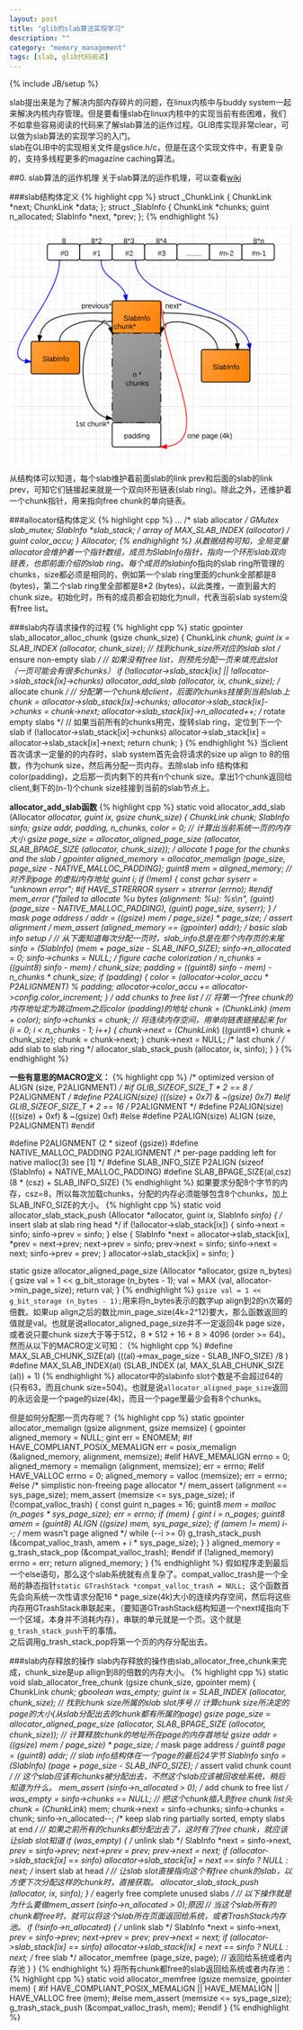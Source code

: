 ```yaml
---
layout: post
title: "glib的slab算法实现学习"
description: ""
category: "memory_management"
tags: [slab, glib代码阅读]
---
```

{% include JB/setup %}

slab提出来是为了解决内部内存碎片的问题，在linux内核中与buddy system一起来解决内核内存管理。但是要看懂slab在linux内核中的实现当前有些困难，我们不如拿些容易阅读的代码来了解slab算法的运作过程。GLIB库实现非常clear，可以做为slab算法的实现学习的入门。  
slab在GLIB中的实现相关文件是gslice.h/c，但是在这个实现文件中，有更复杂的，支持多线程更多的magazine caching算法。

##0. slab算法的运作机理
关于slab算法的运作机理，可以查看[wiki](http://en.wikipedia.org/wiki/Slab_allocation%22%3Ehttp://en.wikipedia.org/wiki/Slab_allocation)


###slab结构体定义
{% highlight cpp %}
struct _ChunkLink {
ChunkLink *next;
ChunkLink *data;
};
struct _SlabInfo {
ChunkLink *chunks;
guint n_allocated;
SlabInfo *next, *prev;
};
{% endhighlight %}
![](/assets/image/1345812003_5463.png)

从结构体可以知道，每个slab维护着前面slab的link prev和后面的slab的link prev，可知它们链接起来就是一个双向环形链表(slab ring)。除此之外，还维护着一个chunk指针，用来指向free chunk的单向链表。

###allocator结构体定义
{% highlight cpp %}
...
/* slab allocator */
GMutex slab_mutex;
SlabInfo **slab_stack; /* array of MAX_SLAB_INDEX (allocator) */
guint color_accu;
} Allocator;
{% endhighlight %}
从数据结构可知，全局变量allocator会维护着一个指针数组，成员为SlabInfo*指针，指向一个环形slab双向链表，也即前面介绍的slab ring。每个成员的slabinfo*指向的slab ring所管理的chunks，size都必须是相同的，例如第一个slab ring里面的chunk全部都是8 (bytes)，第二个slab ring里全部都是8\*2 (bytes)，以此类推，一直到最大的chunk size。初始化时，所有的成员都会初始化为null，代表当前slab system没有free list。

###slab内存请求操作的过程
{% highlight cpp %}
static gpointer
slab_allocator_alloc_chunk (gsize chunk_size)
{
ChunkLink *chunk;
guint ix = SLAB_INDEX (allocator, chunk_size); // 找到chunk_size所对应的slab slot
/* ensure non-empty slab */
// 如果没有free list，则预先分配一页来填充此slot（一页可能会有很多chunks）
if (!allocator->slab_stack[ix] || !allocator->slab_stack[ix]->chunks)
allocator_add_slab (allocator, ix, chunk_size);
/* allocate chunk */
// 分配第一个chunk给client，后面的chunks挂接到当前slab上
chunk = allocator->slab_stack[ix]->chunks;
allocator->slab_stack[ix]->chunks = chunk->next;
allocator->slab_stack[ix]->n_allocated++;
/* rotate empty slabs */
// 如果当前所有的chunks用完，旋转slab ring，定位到下一个slab
if (!allocator->slab_stack[ix]->chunks)
allocator->slab_stack[ix] = allocator->slab_stack[ix]->next;
return chunk;
}
{% endhighlight %}
当client首次请求一定量的的内存时，slab system首先会将请求的size up align to 8的倍数，作为chunk size，然后再分配一页内存。去除slab info 结构体和color(padding)，之后那一页内剩下的共有n个chunk size。拿出1个chunk返回给client,剩下的(n-1)个chunk size挂接到当前的slab节点上。

**allocator_add_slab函数**
{% highlight cpp %}
static void
allocator_add_slab (Allocator *allocator,
guint ix,
gsize chunk_size)
{
ChunkLink *chunk;
SlabInfo *sinfo;
gsize addr, padding, n_chunks, color = 0;
// 计算出当前系统一页的内存大小
gsize page_size = allocator_aligned_page_size (allocator, SLAB_BPAGE_SIZE (allocator, chunk_size));
/* allocate 1 page for the chunks and the slab */
gpointer aligned_memory = allocator_memalign (page_size, page_size - NATIVE_MALLOC_PADDING);
guint8 *mem = aligned_memory; // 对齐到page 的虚拟内存地址
guint i;
if (!mem)
{
const gchar *syserr = "unknown error";
#if HAVE_STRERROR
syserr = strerror (errno);
#endif
mem_error ("failed to allocate %u bytes (alignment: %u): %s\n",
(guint) (page_size - NATIVE_MALLOC_PADDING), (guint) page_size, syserr);
}
/* mask page address */
addr = ((gsize) mem / page_size) * page_size;
/* assert alignment */
mem_assert (aligned_memory == (gpointer) addr);
/* basic slab info setup */
// 从下面知道每次分配一页时，slab_info总是在那个内存页的末尾
sinfo = (SlabInfo*) (mem + page_size - SLAB_INFO_SIZE);
sinfo->n_allocated = 0;
sinfo->chunks = NULL;
/* figure cache colorization */
n_chunks = ((guint8*) sinfo - mem) / chunk_size;
padding = ((guint8*) sinfo - mem) - n_chunks * chunk_size;
if (padding)
{
color = (allocator->color_accu * P2ALIGNMENT) % padding;
allocator->color_accu += allocator->config.color_increment;
}
/* add chunks to free list */
// 将第一个free chunk的内存地址定为跳过mem之后color (padding)的地址
chunk = (ChunkLink*) (mem + color);
sinfo->chunks = chunk;
// 将连续内存空间，用单向链表链接起来
for (i = 0; i < n_chunks - 1; i++)
{
chunk->next = (ChunkLink*) ((guint8*) chunk + chunk_size);
chunk = chunk->next;
}
chunk->next = NULL; /* last chunk */
/* add slab to slab ring */
allocator_slab_stack_push (allocator, ix, sinfo);
}
}
{% endhighlight %}

**一些有意思的MACRO定义：**
{% highlight cpp %}
/* optimized version of ALIGN (size, P2ALIGNMENT) */
#if     GLIB_SIZEOF_SIZE_T * 2 == 8  /* P2ALIGNMENT */
#define P2ALIGN(size)   (((size) + 0x7) & ~(gsize) 0x7)
#elif   GLIB_SIZEOF_SIZE_T * 2 == 16 /* P2ALIGNMENT */
#define P2ALIGN(size)   (((size) + 0xf) & ~(gsize) 0xf)
#else
#define P2ALIGN(size)   ALIGN (size, P2ALIGNMENT)
#endif

#define P2ALIGNMENT             (2 * sizeof (gsize)) 
#define NATIVE_MALLOC_PADDING   P2ALIGNMENT            /* per-page padding left for native malloc(3) see [1] */
#define SLAB_INFO_SIZE          P2ALIGN (sizeof (SlabInfo) + NATIVE_MALLOC_PADDING)
#define SLAB_BPAGE_SIZE(al,csz) (8 * (csz) + SLAB_INFO_SIZE)
{% endhighlight %}
如果要求分配8个字节的内存，csz=8，所以每次加载chunks，分配的内存必须能够包含8个chunks，加上SLAB_INFO_SIZE的大小。
{% highlight cpp %}
static void
allocator_slab_stack_push (Allocator *allocator,
                           guint      ix,
                           SlabInfo  *sinfo)
{
  /* insert slab at slab ring head */
  if (!allocator->slab_stack[ix])
    {
      sinfo->next = sinfo;
      sinfo->prev = sinfo;
    }
  else
    {
      SlabInfo *next = allocator->slab_stack[ix], *prev = next->prev;
      next->prev = sinfo;
      prev->next = sinfo;
      sinfo->next = next;
      sinfo->prev = prev;
    }
  allocator->slab_stack[ix] = sinfo;
}

static gsize
allocator_aligned_page_size (Allocator *allocator,
                             gsize      n_bytes)
{
  gsize val = 1 << g_bit_storage (n_bytes - 1);
  val = MAX (val, allocator->min_page_size);
  return val;
}
{% endhighlight %}
`gsize val = 1 << g_bit_storage (n_bytes - 1);`用来将n_bytes表示的数字up align到2的n次幂的倍数。如果up align之后的数比min_page_size(4k=2^12)要大，那么函数返回的值就是val。也就是说allocator_aligned_page_size并不一定返回4k page size，或者说只要chunk size大于等于512，8 * 512 + 16 + 8 > 4096 (order >= 64)。
然而从以下的MACRO定义可知：
{% highlight cpp %}
#define MAX_SLAB_CHUNK_SIZE(al) (((al)->max_page_size - SLAB_INFO_SIZE) /8 )
#define MAX_SLAB_INDEX(al)      (SLAB_INDEX (al, MAX_SLAB_CHUNK_SIZE (al)) + 1)
{% endhighlight %}
allocator中的slabinfo slot个数是不会超过64的(只有63，而且chunk size=504)。也就是说`allocator_aligned_page_size`返回的永远会是一个page的size(4k)，而且一个page里最少会有8个chunks。

但是如何分配那一页内存呢？
{% highlight cpp %}
static gpointer
allocator_memalign (gsize alignment,
                    gsize memsize)
{
  gpointer aligned_memory = NULL;
  gint err = ENOMEM;
#if     HAVE_COMPLIANT_POSIX_MEMALIGN
  err = posix_memalign (&aligned_memory, alignment, memsize);
#elif   HAVE_MEMALIGN
  errno = 0;
  aligned_memory = memalign (alignment, memsize);
  err = errno;
#elif   HAVE_VALLOC
  errno = 0;
  aligned_memory = valloc (memsize);
  err = errno;
#else
  /* simplistic non-freeing page allocator */
  mem_assert (alignment == sys_page_size);
  mem_assert (memsize <= sys_page_size);
  if (!compat_valloc_trash)
    {
      const guint n_pages = 16;
      guint8 *mem = malloc (n_pages * sys_page_size);
      err = errno;
      if (mem)
        {
          gint i = n_pages;
          guint8 *amem = (guint8*) ALIGN ((gsize) mem, sys_page_size);
          if (amem != mem)
            i--;        /* mem wasn't page aligned */
          while (--i >= 0)
            g_trash_stack_push (&compat_valloc_trash, amem + i * sys_page_size);
        }
    }
  aligned_memory = g_trash_stack_pop (&compat_valloc_trash);
#endif
  if (!aligned_memory)
    errno = err;
  return aligned_memory;
}
{% endhighlight %}
假如程序走到最后一个else语句，那么这个slab系统就有点复杂了。compat_valloc_trash是一个全局的静态指针`static GTrashStack *compat_valloc_trash = NULL; `这个函数首先会向系统一次性请求分配16 \* page_size(4k)大小的连续内存空间，然后将这些内存用GTrashStack串联起来，（要知道GTrashStack结构知道一个next域指向下一个区域，本身并不消耗内存），串联的单元就是一个页。这个就是`g_trash_stack_push`干的事情。  
之后调用g\_trash\_stack\_pop将第一个页的内存分配出去。

###slab内存释放的操作
slab内存释放的操作由slab_allocator_free_chunk来完成，chunk_size是up allign到8的倍数的内存大小。
{% highlight cpp %}
static void
slab_allocator_free_chunk (gsize    chunk_size,
                           gpointer mem)
{
  ChunkLink *chunk;
  gboolean was_empty;
  guint ix = SLAB_INDEX (allocator, chunk_size); // 找到chunk size所属的slab slot序号
  // 计算chunk size所决定的page的大小(从slab分配出去的chunk都有所属的page)
  gsize page_size = allocator_aligned_page_size (allocator, SLAB_BPAGE_SIZE (allocator, chunk_size));
  // 计算释放chunk的地址所在page的内存首地址
  gsize addr = ((gsize) mem / page_size) * page_size;
  /* mask page address */
  guint8 *page = (guint8*) addr;
  // slab info结构体在一个page的最后24字节
  SlabInfo *sinfo = (SlabInfo*) (page + page_size - SLAB_INFO_SIZE);
  /* assert valid chunk count */
  // 这个slab应该有chunks被分配出去，不然这个slab应该被回收给系统，稍后知道为什么。
  mem_assert (sinfo->n_allocated > 0);
  /* add chunk to free list */
  was_empty = sinfo->chunks == NULL;
  // 把这个chunk插入到free chunk list头
  chunk = (ChunkLink*) mem;
  chunk->next = sinfo->chunks;
  sinfo->chunks = chunk;
  sinfo->n_allocated--;
  /* keep slab ring partially sorted, empty slabs at end */
  // 如果之前所有的chunks都分配出去了，这时有了free chunk，就应该让slab slot知道
  if (was_empty)
    {
      /* unlink slab */
      SlabInfo *next = sinfo->next, *prev = sinfo->prev;
      next->prev = prev;
      prev->next = next;
      if (allocator->slab_stack[ix] == sinfo)
        allocator->slab_stack[ix] = next == sinfo ? NULL : next;
      /* insert slab at head */
      // 让slab slot直接指向这个有free chunk的slab，以方便下次分配这样的chunk时，直接获取。
      allocator_slab_stack_push (allocator, ix, sinfo);
    }
  /* eagerly free complete unused slabs */
  // 以下操作就是为什么要做mem_assert (sinfo->n_allocated > 0);原因
  // 当这个slab所有的chunk都free时，就可以将这个slab所在页面返回给系统，或者TrashStack内存池。
  if (!sinfo->n_allocated)
    {
      /* unlink slab */
      SlabInfo *next = sinfo->next, *prev = sinfo->prev;
      next->prev = prev;
      prev->next = next;
      if (allocator->slab_stack[ix] == sinfo)
        allocator->slab_stack[ix] = next == sinfo ? NULL : next;
      /* free slab */
      allocator_memfree (page_size, page);  // 返回给系统或者内存池
    }
}
{% endhighlight %}
将所有chunk都free的slab返回给系统或者内存池：
{% highlight cpp %}
static void
allocator_memfree (gsize    memsize,
                   gpointer mem)
{
#if     HAVE_COMPLIANT_POSIX_MEMALIGN || HAVE_MEMALIGN || HAVE_VALLOC
  free (mem);
#else
  mem_assert (memsize <= sys_page_size);
  g_trash_stack_push (&compat_valloc_trash, mem);
#endif
}
{% endhighlight %}
